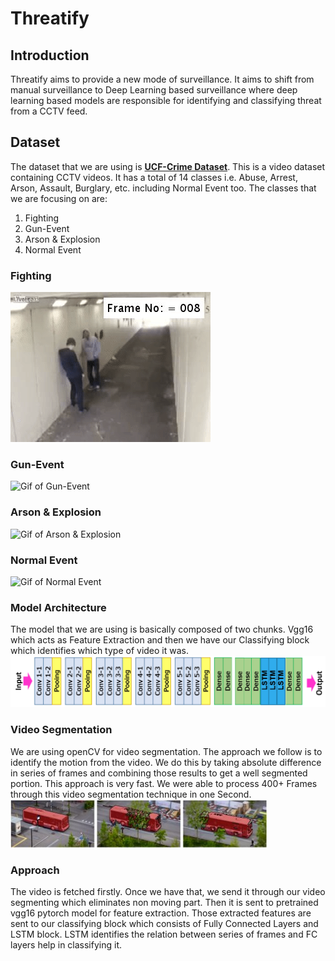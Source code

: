 # Threatify

  ## Introduction
  Threatify aims to provide a new mode of surveillance. It aims to shift from manual surveillance to Deep Learning based surveillance where deep learning based models are responsible for identifying and classifying threat from a CCTV feed.

  ## Dataset
  The dataset that we are using is **[UCF-Crime Dataset](https://www.crcv.ucf.edu/projects/real-world/)**. This is a video dataset containing CCTV videos. It has a total of 14 classes i.e. Abuse, Arrest, Arson, Assault, Burglary, etc. including Normal Event too. The classes that we are focusing on are:
  1. Fighting
  2. Gun-Event
  3. Arson & Explosion
  4. Normal Event

  ### Fighting
  ![Gif of Fighting](/attachments/fighting.gif)

  ### Gun-Event
  ![Gif of Gun-Event](/attachments/shooting.gif)

  ### Arson & Explosion
  ![Gif of Arson & Explosion](/attachments/arson.gif)

  ### Normal Event
  ![Gif of Normal Event](/attachments/normal.gif)

### Model Architecture
  The model that we are using is basically composed of two chunks. Vgg16 which acts as Feature Extraction and then we have our Classifying block which identifies which type of video it was. 
  ![Gif of Normal Event](/attachments/Architecture.png)
  
### Video Segmentation
  We are using openCV for video segmentation. The approach we follow is to identify the motion from the video. We do this by taking absolute difference in series of frames and combining those results to get a well segmented portion. This approach is very fast. We were able to process 400+ Frames through this video segmentation technique in one Second.
  ![Video Segmentation](/attachments/Segmentation.jpg)
  

### Approach
  The video is fetched firstly. Once we have that, we send it through our video segmenting which eliminates non moving part. Then it is sent to pretrained vgg16 pytorch model for feature extraction. Those extracted features are sent to our classifying block which consists of Fully Connected Layers and LSTM block. LSTM identifies the relation between series of frames and FC layers help in classifying it.
  
